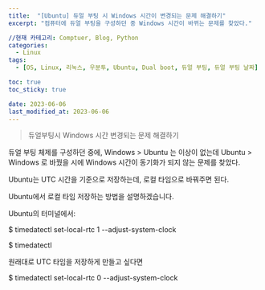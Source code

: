 ```yaml
---
title:  "[Ubuntu] 듀얼 부팅 시 Windows 시간이 변경되는 문제 해결하기"
excerpt: "컴퓨터에 듀얼 부팅을 구성하던 중 Windows 시간이 바뀌는 문제를 찾았다."

//현재 카테고리: Comptuer, Blog, Python
categories:
  - Linux
tags:
  - [OS, Linux, 리눅스, 우분투, Ubuntu, Dual boot, 듀얼 부팅, 듀얼 부팅 날짜]

toc: true
toc_sticky: true

date: 2023-06-06
last_modified_at: 2023-06-06
---
```


> 듀얼부팅시 Windows 시간 변경되는 문제 해결하기
 

듀얼 부팅 체제를 구성하던 중에, Windows > Ubuntu 는 이상이 없는데
Ubuntu > Windows 로 바꿨을 시에 Windows 시간이 동기화가 되지 않는 문제를 찾았다.

Ubuntu는 UTC 시간을 기준으로 저장하는데, 로컬 타임으로 바꿔주면 된다.

Ubuntu에서 로컬 타임 저장하는 방법을 설명하겠습니다.

 
Ubuntu의 터미널에서:

$ timedatectl set-local-rtc 1 --adjust-system-clock
 
$ timedatectl
 
원래대로 UTC 타임을 저장하게 만들고 싶다면

$ timedatectl set-local-rtc 0 --adjust-system-clock
